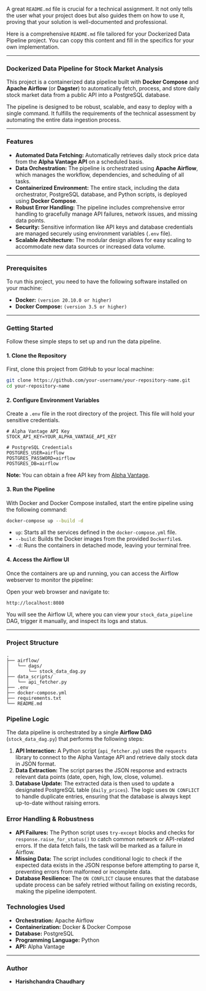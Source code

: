 A great `README.md` file is crucial for a technical assignment. It not only tells the user what your project does but also guides them on how to use it, proving that your solution is well-documented and professional.

Here is a comprehensive `README.md` file tailored for your Dockerized Data Pipeline project. You can copy this content and fill in the specifics for your own implementation.

-----

### Dockerized Data Pipeline for Stock Market Analysis

This project is a containerized data pipeline built with **Docker Compose** and **Apache Airflow** (or **Dagster**) to automatically fetch, process, and store daily stock market data from a public API into a PostgreSQL database.

The pipeline is designed to be robust, scalable, and easy to deploy with a single command. It fulfills the requirements of the technical assessment by automating the entire data ingestion process.

-----

### Features

  * **Automated Data Fetching:** Automatically retrieves daily stock price data from the **Alpha Vantage API** on a scheduled basis.
  * **Data Orchestration:** The pipeline is orchestrated using **Apache Airflow**, which manages the workflow, dependencies, and scheduling of all tasks.
  * **Containerized Environment:** The entire stack, including the data orchestrator, PostgreSQL database, and Python scripts, is deployed using **Docker Compose**.
  * **Robust Error Handling:** The pipeline includes comprehensive error handling to gracefully manage API failures, network issues, and missing data points.
  * **Security:** Sensitive information like API keys and database credentials are managed securely using environment variables (`.env` file).
  * **Scalable Architecture:** The modular design allows for easy scaling to accommodate new data sources or increased data volume.

-----

### Prerequisites

To run this project, you need to have the following software installed on your machine:

  * **Docker:** `(version 20.10.0 or higher)`
  * **Docker Compose:** `(version 3.5 or higher)`

-----

### Getting Started

Follow these simple steps to set up and run the data pipeline.

#### 1\. Clone the Repository

First, clone this project from GitHub to your local machine:

```bash
git clone https://github.com/your-username/your-repository-name.git
cd your-repository-name
```

#### 2\. Configure Environment Variables

Create a `.env` file in the root directory of the project. This file will hold your sensitive credentials.

```
# Alpha Vantage API Key
STOCK_API_KEY=YOUR_ALPHA_VANTAGE_API_KEY

# PostgreSQL Credentials
POSTGRES_USER=airflow
POSTGRES_PASSWORD=airflow
POSTGRES_DB=airflow
```

**Note:** You can obtain a free API key from [Alpha Vantage](https://www.google.com/search?q=https://www.alphavantage.co/support/%23api-key).

#### 3\. Run the Pipeline

With Docker and Docker Compose installed, start the entire pipeline using the following command:

```bash
docker-compose up --build -d
```

  * `up`: Starts all the services defined in the `docker-compose.yml` file.
  * `--build`: Builds the Docker images from the provided `Dockerfile`s.
  * `-d`: Runs the containers in detached mode, leaving your terminal free.

#### 4\. Access the Airflow UI

Once the containers are up and running, you can access the Airflow webserver to monitor the pipeline:

Open your web browser and navigate to:

`http://localhost:8080`

You will see the Airflow UI, where you can view your `stock_data_pipeline` DAG, trigger it manually, and inspect its logs and status.

-----

### Project Structure

```
.
├── airflow/
│   └── dags/
│       └── stock_data_dag.py
├── data_scripts/
│   └── api_fetcher.py
├── .env
├── docker-compose.yml
├── requirements.txt
└── README.md
```

### Pipeline Logic

The data pipeline is orchestrated by a single **Airflow DAG** (`stock_data_dag.py`) that performs the following steps:

1.  **API Interaction:** A Python script (`api_fetcher.py`) uses the `requests` library to connect to the Alpha Vantage API and retrieve daily stock data in JSON format.
2.  **Data Extraction:** The script parses the JSON response and extracts relevant data points (date, open, high, low, close, volume).
3.  **Database Update:** The extracted data is then used to update a designated PostgreSQL table (`daily_prices`). The logic uses `ON CONFLICT` to handle duplicate entries, ensuring that the database is always kept up-to-date without raising errors.

### Error Handling & Robustness

  * **API Failures:** The Python script uses `try-except` blocks and checks for `response.raise_for_status()` to catch common network or API-related errors. If the data fetch fails, the task will be marked as a failure in Airflow.
  * **Missing Data:** The script includes conditional logic to check if the expected data exists in the JSON response before attempting to parse it, preventing errors from malformed or incomplete data.
  * **Database Resilience:** The `ON CONFLICT` clause ensures that the database update process can be safely retried without failing on existing records, making the pipeline idempotent.

### Technologies Used

  * **Orchestration:** Apache Airflow
  * **Containerization:** Docker & Docker Compose
  * **Database:** PostgreSQL
  * **Programming Language:** Python
  * **API:** Alpha Vantage

-----

### Author

  * **Harishchandra Chaudhary**
